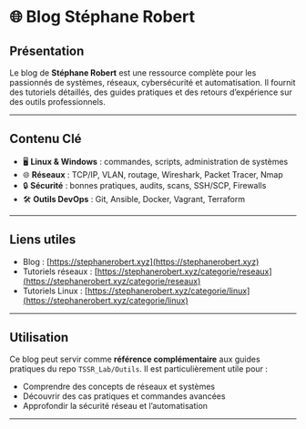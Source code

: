 # 🌐 Blog Stéphane Robert

## Présentation
Le blog de **Stéphane Robert** est une ressource complète pour les passionnés de systèmes, réseaux, cybersécurité et automatisation. Il fournit des tutoriels détaillés, des guides pratiques et des retours d’expérience sur des outils professionnels.

---

## Contenu Clé

- 🖥️ **Linux & Windows** : commandes, scripts, administration de systèmes  
- 🌐 **Réseaux** : TCP/IP, VLAN, routage, Wireshark, Packet Tracer, Nmap  
- 🔒 **Sécurité** : bonnes pratiques, audits, scans, SSH/SCP, Firewalls  
- 🛠️ **Outils DevOps** : Git, Ansible, Docker, Vagrant, Terraform  

---

## Liens utiles
- Blog : [https://stephanerobert.xyz](https://stephanerobert.xyz)  
- Tutoriels réseaux : [https://stephanerobert.xyz/categorie/reseaux](https://stephanerobert.xyz/categorie/reseaux)  
- Tutoriels Linux : [https://stephanerobert.xyz/categorie/linux](https://stephanerobert.xyz/categorie/linux)  

---

## Utilisation
Ce blog peut servir comme **référence complémentaire** aux guides pratiques du repo `TSSR_Lab/Outils`. Il est particulièrement utile pour :  
- Comprendre des concepts de réseaux et systèmes  
- Découvrir des cas pratiques et commandes avancées  
- Approfondir la sécurité réseau et l’automatisation

---


